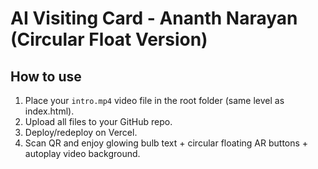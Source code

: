 # AI Visiting Card - Ananth Narayan (Circular Float Version)

## How to use
1. Place your `intro.mp4` video file in the root folder (same level as index.html).
2. Upload all files to your GitHub repo.
3. Deploy/redeploy on Vercel.
4. Scan QR and enjoy glowing bulb text + circular floating AR buttons + autoplay video background.

